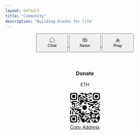 ```yaml
---
layout: default
title: "Community"
description: "Building blocks for life"
---
```

<center>
  <div class="apps">
  <a href="https://chat.mu.xyz">
    <button style="height: 60px; width: 100px; cursor: pointer;">
      <img class="img" src="/images/icons/chat.png">
      <br>Chat
    </button>
  </a>
  <a href="https://news.mu.xyz">
    <button style="height: 60px; width: 100px; cursor: pointer;">
      <img class="img" src="/images/icons/news.png">
      <br>News
    </button>
  </a>
  <a href="https://pray.mu.xyz">
    <button style="height: 60px; width: 100px; cursor: pointer;">
      <img class="img" src="/images/icons/pray.png">
      <br>Pray
    </button>
  </a>
  </div>
  <br><br>
  <h3>Donate</h3>
  <p>ETH</p>
  <img src="images/Screenshot_20240222-185412.png" style="width: 100px; height: auto;" >
  <p id="address" style="display: none;">0x36C34859bcf9DCC706f1fE2D5789f21f51495499</p>
  <br>
  <a href="#address" onclick="cp()">Copy Address</a>
</center>
<script>
  function cp() {
    var copyText = document.getElementById("address");

     // Copy the text inside the text field
    navigator.clipboard.writeText(copyText.innerTexta);
    return false;
  }
</script>
